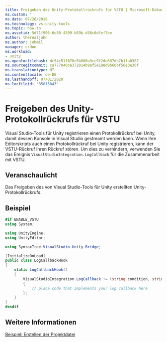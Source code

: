 ```yaml
---
title: Freigeben des Unity-Protokollrückrufs für VSTU | Microsoft-Dokumentation
ms.custom: ''
ms.date: 07/26/2018
ms.technology: vs-unity-tools
ms.topic: how-to
ms.assetid: 5d71f906-6e50-4399-b59b-d38c6dfef7ee
author: therealjohn
ms.author: johmil
manager: crdun
ms.workload:
- unity
ms.openlocfilehash: dc54c51f078e5b800a9cc9f2de687db7b1fa0387
ms.sourcegitcommit: ca777040ca372014b9af5e188d9b60bf56e3e36f
ms.translationtype: HT
ms.contentlocale: de-DE
ms.lasthandoff: 07/01/2020
ms.locfileid: "85815043"
---
```

# <a name="share-the-unity-log-callback-with-vstu"></a>Freigeben des Unity-Protokollrückrufs für VSTU
Visual Studio-Tools für Unity registrieren einen Protokollrückruf bei Unity, damit dessen Konsole in Visual Studio gestreamt werden kann. Wenn Ihre Editorskripts auch einen Protokollrückruf bei Unity registrieren, kann der VSTU-Rückruf Ihren Rückruf stören. Um dies zu verhindern, verwenden Sie das Ereignis `VisualStudioIntegration.LogCallback` für die Zusammenarbeit mit VSTU.

## <a name="demonstrates"></a>Veranschaulicht
 Das Freigeben des von Visual Studio-Tools für Unity erstellten Unity-Protokollrückrufs.

## <a name="example"></a>Beispiel

```csharp
#if ENABLE_VSTU
using System;

using UnityEngine;
using UnityEditor;

using SyntaxTree.VisualStudio.Unity.Bridge;

[InitializeOnLoad]
public class LogCallbackHook
{
    static LogCallbackHook()
    {
        VisualStudioIntegration.LogCallback += (string condition, string trace, LogType type) =>
        {
            // place code that implements your log callback here
        };
    }
}
#endif
```

## <a name="see-also"></a>Weitere Informationen
 [Beispiel: Erstellen der Projektdatei](../cross-platform/customize-project-files-created-by-vstu.md)
